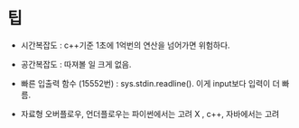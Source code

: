 # 팁

* 시간복잡도 : c++기준 1초에 1억번의 연산을 넘어가면 위험하다.
* 공간복잡도 : 따져볼 일 크게 없음.

* 빠른 입출력 함수 (15552번) : sys.stdin.readline().   이게 input보다 입력이 더 빠름.
* 자료형 오버플로우, 언더플로우는 파이썬에서는 고려 X , c++, 자바에서는 고려
